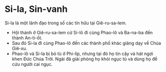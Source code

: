 # Si-la, Sin-vanh

Si-la là một lãnh đạo trong số các tín hữu tại Giê-ru-sa-lem.
- Hội thánh ở Giê-ru-sa-lem cử Si-lô đi cùng Phao-lô và Ba-na-ba đến thành An-ti-ốt. 
- Sau đó Si-la đi cùng Phao-lô đến các thành phố khác giảng dạy về Chúa Giê-xu. 
- Phao-lô và Si-la bị bỏ tù ở Phi-líp, nhưng tại đó họ tin cậy và hát ngợi khen Đức Chúa Trời. Ngài đã giải phóng họ khỏi ngục tù và dùng họ để cứu người cai ngục.

